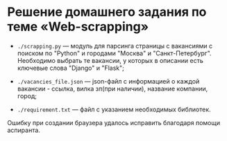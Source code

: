 # Решение домашнего задания по теме «Web-scrapping»

- `./scrapping.py` — модуль для парсинга страницы с вакансиями с поиском по "Python" и городами "Москва" и 
"Санкт-Петербург". Необходимо выбрать те вакансии, у которых в описании есть ключевые слова "Django" и "Flask"; 

- `./vacancies_file.json` — json-файл с информацией о каждой вакансии - ссылка, вилка зп(при наличии), 
название компании, город; 

- `./requirement.txt` — файл с указанием необходимых библиотек.

Ошибку при создании браузера удалось исправить благодаря помощи аспиранта.



